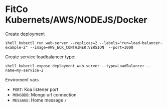 # FitCo Kubernets/AWS/NODEJS/Docker

Create deployment

`shell
kubectl run web-server --replicas=2 --labels="run=load-balancer-example-2" --image=AWS_ECR_CONTAINER:VERSION  --port=3000
`

Create service loadbalancer type:

`shell
kubectl expose deployment web-server --type=LoadBalancer --name=my-service-2
`

Enviroment vars

- `PORT`: Koa listener port
- `MONGODB`: Mongo url connection
- `MESSAGE`: Home message `/` 



